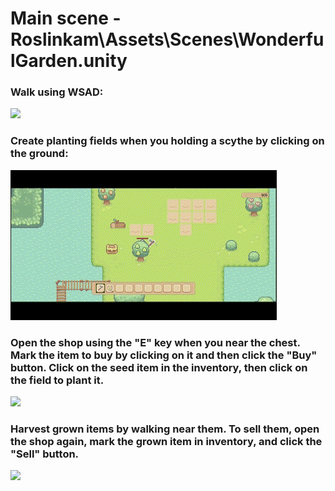 # Main scene - Roslinkam\Assets\Scenes\WonderfulGarden.unity

### Walk using WSAD:
![](https://github.com/kamiladzimira/Roslinkam/blob/main/Roslinkam/Assets/GIFs/walking.gif)

### Create planting fields when you holding a scythe by clicking on the ground:
![](https://github.com/kamiladzimira/Roslinkam/blob/main/Roslinkam/Assets/GIFs/creating%20fields.gif)

### Open the shop using the "E" key when you near the chest. Mark the item to buy by clicking on it and then click the "Buy" button. Click on the seed item in the inventory, then click on the field to plant it.
![](https://github.com/kamiladzimira/Roslinkam/blob/main/Roslinkam/Assets/GIFs/buying%20and%20planting.gif)

### Harvest grown items by walking near them. To sell them, open the shop again, mark the grown item in inventory, and click the "Sell" button. 
![](https://github.com/kamiladzimira/Roslinkam/blob/main/Roslinkam/Assets/GIFs/harvesting%20and%20selling.gif)
